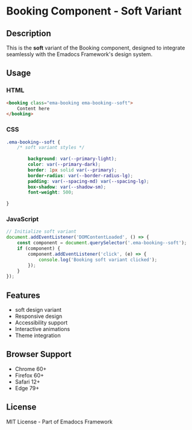 # Booking Component - Soft Variant

## Description
This is the **soft** variant of the Booking component, designed to integrate seamlessly with the Emadocs Framework's design system.

## Usage

### HTML
```html
<booking class="ema-booking ema-booking--soft">
    Content here
</booking>
```

### CSS
```css
.ema-booking--soft {
    /* soft variant styles */
    
        background: var(--primary-light);
        color: var(--primary-dark);
        border: 1px solid var(--primary);
        border-radius: var(--border-radius-lg);
        padding: var(--spacing-md) var(--spacing-lg);
        box-shadow: var(--shadow-sm);
        font-weight: 500;
    
}
```

### JavaScript
```javascript
// Initialize soft variant
document.addEventListener('DOMContentLoaded', () => {
    const component = document.querySelector('.ema-booking--soft');
    if (component) {
        component.addEventListener('click', (e) => {
            console.log('Booking soft variant clicked');
        });
    }
});
```

## Features
- soft design variant
- Responsive design
- Accessibility support
- Interactive animations
- Theme integration

## Browser Support
- Chrome 60+
- Firefox 60+
- Safari 12+
- Edge 79+

## License
MIT License - Part of Emadocs Framework
